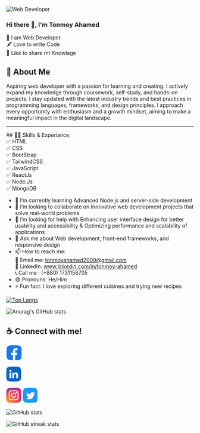 ![Web Developer](https://arturssmirnovs.github.io/github-profile-readme-generator/images/banner.png)

### Hi there 👋, I'm Tonmoy Ahamed

<p>
  👑 I am Web Developer <br>
  🖋️ Love to write Code <br>
  🎤 Like to share mt Knowlage <br>
</p>

## 🚀 About Me
Aspiring web developer with a passion for learning and creating. I actively expand my knowledge through coursework, self-study, and hands-on projects. I stay updated with the latest industry trends and best practices in programming languages, frameworks, and design principles. I approach every opportunity with enthusiasm and a growth mindset, aiming to make a meaningful impact in the digital landscape.
<hr>
## 🧑‍💻 Skills & Experiance: <br>
✅ HTML <br>
✅ CSS <br>
✅ BootStrap <br>
✅ TailwindCSS <br>
✅ JavaScript <br>
✅ ReactJs <br>
✅ Node.Js <br>
✅ MongoDB <br>

- 🌱 I’m currently learning Advanced Node.js and server-side development 
- 👯 I’m looking to collaborate on Innovative web development projects that solve real-world problems 
- 🤔 I’m looking for help with Enhancing user interface design for better usability and accessibility & Optimizing performance and scalability of applications 
- 💬 Ask me about Web development, front-end frameworks, and responsive design 
- 📫 How to reach me: <br> 📧 Email me: tonmoyahamed2009@gmail.com <br> 📎 LinkedIn: www.linkedin.com/in/tonmoy-ahamed <br> 📞 Call me : (+880) 1731158705
- 😄 Pronouns: He/Him 
- ⚡ Fun fact: I love exploring different cuisines and trying new recipes 

[![Top Langs](https://github-readme-stats.vercel.app/api/top-langs/?username=KMTonmoy)](https://github.com/anuraghazra/github-readme-stats)

 ![Anurag's GitHub stats](https://github-readme-stats.vercel.app/api?username=KMTonmoy=contribs,prs)

 
 ## ☕ Connect with me! <br>

[<img src='https://github.com/shovoalways/shovoalways/raw/main/img/facebook.png?raw=true' alt='facebook' height='40'>](https://www.facebook.com/https://www.facebook.com/profile.php?id=100088205996277) 

[<img src='https://github.com/shovoalways/shovoalways/raw/main/img/linkedin.png?raw=true' alt='linkedin' height='40'>](https://www.linkedin.com/in/www.linkedin.com/in/tonmoy-ahamed/)  

[<img src='https://github.com/shovoalways/shovoalways/raw/main/img/instagram.png?raw=true' alt='instagram' height='40'>](https://www.instagram.com/https://www.instagram.com/tasrikahamed2009//) 
[<img src='https://github.com/shovoalways/shovoalways/raw/main/img/twitter.png?raw=true' alt='twitter' height='40'>](https://twitter.com/https://x.com/TasrikAhamed25) 


![GitHub stats](https://github-readme-stats.vercel.app/api?username=KMTonmoy&show_icons=true&count_private=true)  


![GitHub streak stats](https://streak-stats.demolab.com/?user=KMTonmoy)  

